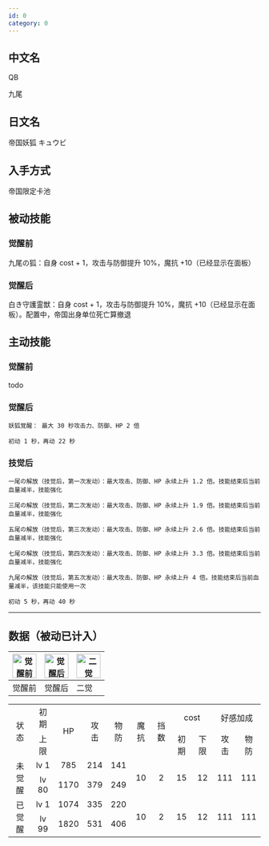 ```yaml
---
id: 0
category: 0
---
```


## 中文名

QB

九尾

## 日文名

帝国妖狐 キュウビ

## 入手方式

帝国限定卡池

## 被动技能

### 觉醒前

九尾の狐：自身 cost + 1，攻击与防御提升 10%，魔抗 +10（已经显示在面板）

### 觉醒后

白き守護霊獣：自身 cost + 1，攻击与防御提升 10%，魔抗 +10（已经显示在面板）。配置中，帝国出身单位死亡算撤退

## 主动技能

### 觉醒前

todo

### 觉醒后

    妖狐覚醒： 最大 30 秒攻击力、防御、HP 2 倍

    初动 1 秒，再动 22 秒

### 技觉后

    一尾の解放（技觉后，第一次发动）：最大攻击、防御、HP 永续上升 1.2 倍。技能结束后当前血量减半，技能强化

    三尾の解放（技觉后，第二次发动）：最大攻击、防御、HP 永续上升 1.9 倍。技能结束后当前血量减半，技能强化

    五尾の解放（技觉后，第三次发动）：最大攻击、防御、HP 永续上升 2.6 倍。技能结束后当前血量减半，技能强化

    七尾の解放（技觉后，第四次发动）：最大攻击、防御、HP 永续上升 3.3 倍。技能结束后当前血量减半，技能强化

    九尾の解放（技觉后，第五次发动）：最大攻击、防御、HP 永续上升 4 倍。技能结束后当前血量减半，该技能只能使用一次

    初动 5 秒，再动 40 秒

---

## 数据（被动已计入）

| <img src="../../favicon.ico" width="48px" height="48px" alt="觉醒前" /> | <img src="../../favicon.ico" width="48px" height="48px" alt="觉醒后" /> | <img src="../../favicon.ico" width="48px" height="48px" alt="二觉" /> |
| ----------------------------------------------------------------------- | ----------------------------------------------------------------------- | --------------------------------------------------------------------- |
| 觉醒前                                                                  | 觉醒后                                                                  | 二觉                                                                  |

<table style="width: 100%; text-align: center;">
  <tr>
    <td rowspan="2">状态</td>
    <td>初期</td>
    <td rowspan="2">HP</td>
    <td rowspan="2">攻击</td>
    <td rowspan="2">物防</td>
    <td rowspan="2">魔抗</td>
    <td rowspan="2">挡数</td>
    <td colspan="2">cost</td>
    <td colspan="2">好感加成</td>
  </tr>
  <tr>
    <td>上限</td>
    <td>初期</td>
    <td>下限</td>
    <td>攻击</td>
    <td>物防</td>
  </tr>
  <tr>
    <td rowspan="2">未觉醒</td>
    <td>lv 1</td>
    <td data-未觉醒一级hp>785</td>
    <td data-未觉醒一级攻击>214</td>
    <td data-未觉醒一级物防>141</td>
    <td rowspan="2" data-未觉醒魔防>10</td>
    <td rowspan="2" data-未觉醒挡数>2</td>
    <td rowspan="2" data-未觉醒cost上限>15</td>
    <td rowspan="2" data-未觉醒cost下限>12</td>
    <td rowspan="2" data-未觉醒好感攻击加成>111</td>
    <td rowspan="2" data-未觉醒好感物防加成>111</td>
  </tr>
  <tr>
    <td>lv 80</td>
    <td data-未觉醒满级hp>1170</td>
    <td data-未觉醒满级攻击>379</td>
    <td data-未觉醒满级物防>249</td>
  </tr>
  <tr>
    <td rowspan="2">已觉醒</td>
    <td>lv 1</td>
    <td data-觉醒一级hp>1074</td>
    <td data-觉醒一级攻击>335</td>
    <td data-觉醒一级物防>220</td>
    <td rowspan="2" data-觉醒魔防>10</td>
    <td rowspan="2" data-觉醒挡数>2</td>
    <td rowspan="2" data-觉醒cost上限>15</td>
    <td rowspan="2" data-觉醒cost下限>12</td>
    <td rowspan="2" data-觉醒好感攻击加成>111</td>
    <td rowspan="2" data-觉醒好感物防加成>111</td>
  </tr>
  <tr>
    <td>lv 99</td>
    <td data-觉醒满级hp>1820</td>
    <td data-觉醒满级攻击>531</td>
    <td data-觉醒满级物防>406</td>
  </tr>
</table>
